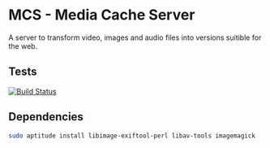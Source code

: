 # MCS - Media Cache Server
A server to transform video, images and audio files into versions suitible for the web.

## Tests
[![Build Status](https://travis-ci.org/mattiasrunge/mcs.png)](https://travis-ci.org/mattiasrunge/mcs)

## Dependencies
```bash
sudo aptitude install libimage-exiftool-perl libav-tools imagemagick
```
